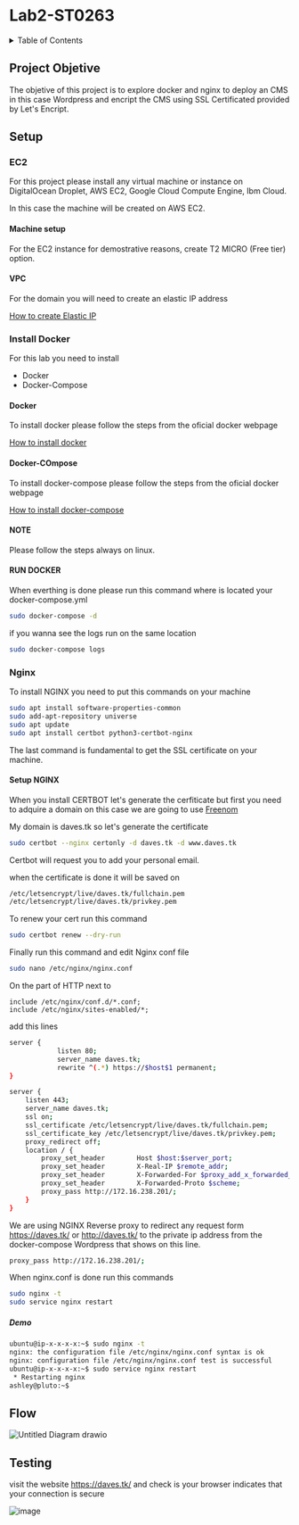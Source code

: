 # Lab2-ST0263

<details>
  <summary>Table of Contents</summary>
  <ol>
    <li><a href="#setup">Setup</a></li>
        <ol>
            <li><a href="#ec2">EC2</a></li>
            <li><a href="#install-docker">Install Docker</a></li>
            <li><a href="#nginx">Nginx</a></li>
        </ol>
    <li><a href="#flow">Flow</a></li>
    <li><a href="#testing">Testing</a></li>
  </ol>
</details>

## Project Objetive

The objetive of this project is to explore docker and nginx to deploy an CMS in this case Wordpress and encript the CMS using SSL Certificated provided by Let's Encript. 

## Setup

### EC2

For this project please install any virtual machine or instance on DigitalOcean Droplet, AWS EC2, Google Cloud Compute Engine, Ibm Cloud.

In this case the machine will be created on AWS EC2.

#### Machine setup

For the EC2 instance for demostrative reasons, create T2 MICRO (Free tier) option.

#### VPC

For the domain you will need to create an elastic IP address 

[How to create Elastic IP](https://docs.aws.amazon.com/AWSEC2/latest/UserGuide/elastic-ip-addresses-eip.html)

### Install Docker

For this lab you need to install 
* Docker 
* Docker-Compose

#### Docker

To install docker please follow the steps from the oficial docker webpage

[How to install docker](https://docs.docker.com/engine/install/ubuntu/)

#### Docker-COmpose

To install docker-compose please follow the steps from the oficial docker webpage

[How to install docker-compose](https://docs.docker.com/compose/install/)

#### NOTE

Please follow the steps always on linux.

#### RUN DOCKER

When everthing is done please run this command where is located your docker-compose.yml 

```bash
sudo docker-compose -d
```
if you wanna see the logs run on the same location

```bash
sudo docker-compose logs
```

### Nginx

To install NGINX you need to put this commands on your machine

```bash
sudo apt install software-properties-common
sudo add-apt-repository universe
sudo apt update
sudo apt install certbot python3-certbot-nginx
```

The last command is fundamental to get the SSL certificate on your machine.

#### Setup NGINX

When you install CERTBOT let's generate the cerfiticate but first you need to adquire a domain on this case we are going to use [Freenom](https://www.freenom.com/) 

My domain is daves.tk so let's generate the certificate

```bash
sudo certbot --nginx certonly -d daves.tk -d www.daves.tk
```
Certbot will request you to add your personal email.

when the certificate is done it will be saved on 

```bash
/etc/letsencrypt/live/daves.tk/fullchain.pem
/etc/letsencrypt/live/daves.tk/privkey.pem
```

To renew your cert run this command

```bash
sudo certbot renew --dry-run
```

Finally run this command and edit Nginx conf file

```bash
sudo nano /etc/nginx/nginx.conf
```

On the part of HTTP next to 

```basb
include /etc/nginx/conf.d/*.conf;
include /etc/nginx/sites-enabled/*;
```
add this lines

```bash
server {
            listen 80;
            server_name daves.tk;
            rewrite ^(.*) https://$host$1 permanent;
}

server {
    listen 443;
    server_name daves.tk;
    ssl on;
    ssl_certificate /etc/letsencrypt/live/daves.tk/fullchain.pem;
    ssl_certificate_key /etc/letsencrypt/live/daves.tk/privkey.pem;
    proxy_redirect off;
    location / {
        proxy_set_header        Host $host:$server_port;
        proxy_set_header        X-Real-IP $remote_addr;
        proxy_set_header        X-Forwarded-For $proxy_add_x_forwarded_>
        proxy_set_header        X-Forwarded-Proto $scheme;
        proxy_pass http://172.16.238.201/;
    }
}
```

We are using NGINX Reverse proxy to redirect any request form https://daves.tk/ or http://daves.tk/ to the private ip address from the docker-compose Wordpress that shows on this line.
```bash
proxy_pass http://172.16.238.201/;
```

When nginx.conf is done run this commands

```bash
sudo nginx -t
sudo service nginx restart
```

##### Demo
```bash
ubuntu@ip-x-x-x-x:~$ sudo nginx -t
nginx: the configuration file /etc/nginx/nginx.conf syntax is ok
nginx: configuration file /etc/nginx/nginx.conf test is successful
ubuntu@ip-x-x-x-x:~$ sudo service nginx restart
 * Restarting nginx                                                           [ OK ]
ashley@pluto:~$
```

## Flow

![Untitled Diagram drawio](https://user-images.githubusercontent.com/53051438/163523068-5f1e418d-22fb-4065-9a99-81a5b1207e8c.png)

## Testing

visit the website https://daves.tk/ and check is your browser indicates that your connection is secure

![image](https://user-images.githubusercontent.com/53051438/163518590-0f270ac5-0998-4e0c-80af-6332b8fd5f90.png)
